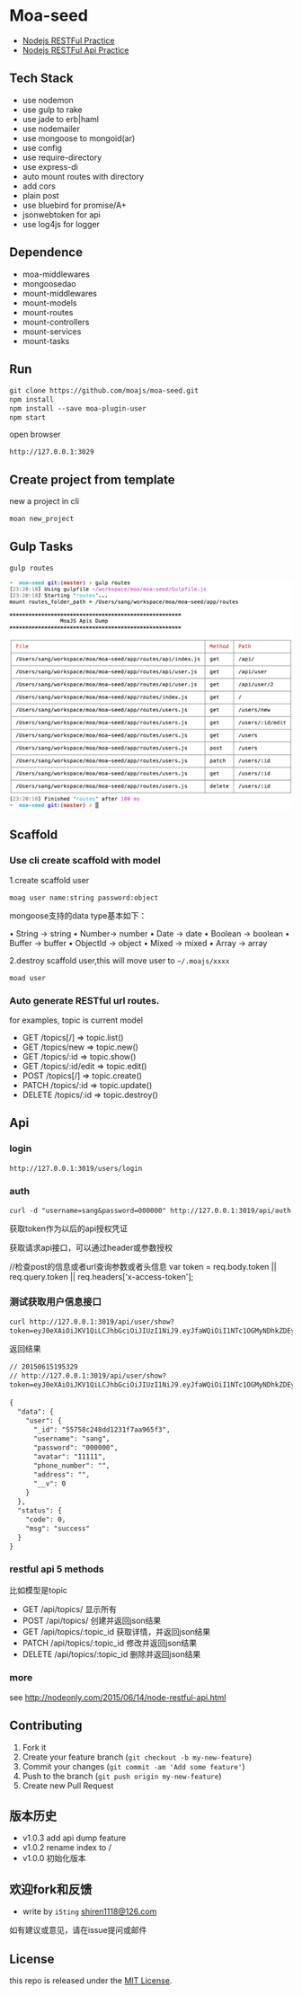 # Moa-seed

- [Nodejs RESTFul Practice](http://nodeonly.com/2015/06/09/expressjs-rest.html)
- [Nodejs RESTFul Api Practice](http://nodeonly.com/2015/06/14/node-restful-api.html)

## Tech Stack

- use nodemon
- use gulp to rake
- use jade to erb|haml
- use nodemailer
- use mongoose to mongoid(ar)
- use config
- use require-directory
- use express-di
- auto mount routes with directory
- add cors
- plain post
- use bluebird for promise/A+
- jsonwebtoken for api
- use log4js for logger


## Dependence

- moa-middlewares
- mongoosedao
- mount-middlewares
- mount-models
- mount-routes
- mount-controllers
- mount-services
- mount-tasks

## Run

```
git clone https://github.com/moajs/moa-seed.git
npm install
npm install --save moa-plugin-user
npm start
```

open browser

```
http://127.0.0.1:3029
```

## Create project from template

new a project in cli

    moan new_project
    
## Gulp Tasks


```
gulp routes
```

![](doc/images/gulp-routes.png)

## Scaffold

### Use cli create scaffold with model

1.create scaffold user

    moag user name:string password:object
    
    
mongoose支持的data type基本如下：

• String -> string
• Number-> number
• Date -> date
• Boolean -> boolean
• Buffer -> buffer
• ObjectId -> object
• Mixed  -> mixed
• Array -> array


2.destroy scaffold user,this will move user to `~/.moajs/xxxx`

    moad user

### Auto generate RESTful url routes.

for examples, topic is current model

- GET    /topics[/]        => topic.list()
- GET    /topics/new       => topic.new()
- GET    /topics/:id       => topic.show()
- GET    /topics/:id/edit  => topic.edit()
- POST   /topics[/]        => topic.create()
- PATCH  /topics/:id       => topic.update()
- DELETE /topics/:id       => topic.destroy()


## Api

### login

    http://127.0.0.1:3019/users/login

### auth

    curl -d "username=sang&password=000000" http://127.0.0.1:3019/api/auth

获取token作为以后的api授权凭证

获取请求api接口，可以通过header或参数授权

  //检查post的信息或者url查询参数或者头信息
  var token = req.body.token || req.query.token || req.headers['x-access-token'];

### 测试获取用户信息接口

    curl http://127.0.0.1:3019/api/user/show?token=eyJ0eXAiOiJKV1QiLCJhbGciOiJIUzI1NiJ9.eyJfaWQiOiI1NTc1OGMyNDhkZDEyMzFmN2FhOTY1ZjMiLCJ1c2VybmFtZSI6InNhbmciLCJwYXNzd29yZCI6IjAwMDAwMCIsImF2YXRhciI6IjExMTExIiwicGhvbmVfbnVtYmVyIjoiIiwiYWRkcmVzcyI6IiIsIl9fdiI6MH0.sqxnKY1ay0NbuRtqzFmDQRH49fFnc_R86GdMsrie6F4

返回结果

```
// 20150615195329
// http://127.0.0.1:3019/api/user/show?token=eyJ0eXAiOiJKV1QiLCJhbGciOiJIUzI1NiJ9.eyJfaWQiOiI1NTc1OGMyNDhkZDEyMzFmN2FhOTY1ZjMiLCJ1c2VybmFtZSI6InNhbmciLCJwYXNzd29yZCI6IjAwMDAwMCIsImF2YXRhciI6IjExMTExIiwicGhvbmVfbnVtYmVyIjoiIiwiYWRkcmVzcyI6IiIsIl9fdiI6MH0.sqxnKY1ay0NbuRtqzFmDQRH49fFnc_R86GdMsrie6F4

{
  "data": {
    "user": {
      "_id": "55758c248dd1231f7aa965f3",
      "username": "sang",
      "password": "000000",
      "avatar": "11111",
      "phone_number": "",
      "address": "",
      "__v": 0
    }
  },
  "status": {
    "code": 0,
    "msg": "success"
  }
}
```

### restful api 5 methods

比如模型是topic

- GET     /api/topics/              显示所有
- POST    /api/topics/              创建并返回json结果
- GET     /api/topics/:topic_id     获取详情，并返回json结果
- PATCH   /api/topics/:topic_id     修改并返回json结果
- DELETE  /api/topics/:topic_id     删除并返回json结果

### more

see http://nodeonly.com/2015/06/14/node-restful-api.html

## Contributing

1. Fork it
2. Create your feature branch (`git checkout -b my-new-feature`)
3. Commit your changes (`git commit -am 'Add some feature'`)
4. Push to the branch (`git push origin my-new-feature`)
5. Create new Pull Request


## 版本历史

- v1.0.3 add api dump feature
- v1.0.2 rename index to /
- v1.0.0 初始化版本


## 欢迎fork和反馈

- write by `i5ting` shiren1118@126.com

如有建议或意见，请在issue提问或邮件

## License

this repo is released under the [MIT
License](http://www.opensource.org/licenses/MIT).
